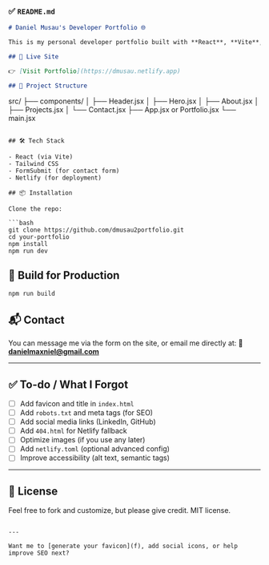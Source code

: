 ### ✅ `README.md`

```markdown
# Daniel Musau's Developer Portfolio 🌐

This is my personal developer portfolio built with **React**, **Vite**, and **Tailwind CSS**. It showcases my background, featured projects, and a contact form that sends messages directly to my inbox.

## 🚀 Live Site

👉 [Visit Portfolio](https://dmusau.netlify.app)

## 📁 Project Structure

```

src/
├── components/
│   ├── Header.jsx
│   ├── Hero.jsx
│   ├── About.jsx
│   ├── Projects.jsx
│   └── Contact.jsx
├── App.jsx or Portfolio.jsx
└── main.jsx

````

## 🛠 Tech Stack

- React (via Vite)
- Tailwind CSS
- FormSubmit (for contact form)
- Netlify (for deployment)

## 📦 Installation

Clone the repo:

```bash
git clone https://github.com/dmusau2portfolio.git
cd your-portfolio
npm install
npm run dev
````

## 🧪 Build for Production

```bash
npm run build
```

## 📬 Contact

You can message me via the form on the site, or email me directly at:
📩 **[danielmaxniel@gmail.com](mailto:danielmaxniel@gmail.com)**

---

## ✅ To-do / What I Forgot

* [ ] Add favicon and title in `index.html`
* [ ] Add `robots.txt` and meta tags (for SEO)
* [ ] Add social media links (LinkedIn, GitHub)
* [ ] Add `404.html` for Netlify fallback
* [ ] Optimize images (if you use any later)
* [ ] Add `netlify.toml` (optional advanced config)
* [ ] Improve accessibility (alt text, semantic tags)

---

## 📄 License

Feel free to fork and customize, but please give credit. MIT license.

```

---

Want me to [generate your favicon](f), add social icons, or help improve SEO next?
```
